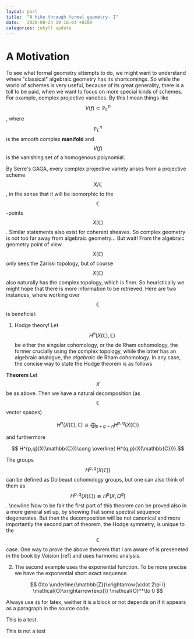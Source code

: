 ```yaml
---
layout: post
title:  "A hike through formal geometry- I"
date:   2020-08-24 19:16:04 +0200
categories: jekyll update
---
```

<h1>A Motivation</h1>

To see what formal geometry attempts to do, we might want to understand where "classical" algebraic geometry has its shortcomings. So while the world of schemes is very useful, because of its great generality, there is a toll to be paid, when we want to focus on more special kinds of schemes. For example, complex projective varieties. By this I mean things like $$ V(f)\subset \mathbb{P}^n_{\mathbb{C}}$$, where $$\mathbb{P}^n_{\mathbb{C}}$$ is the smooth complex **manifold** and $$V(f)$$ is the vanishing set of a homogenous polynomial.

By Serre's GAGA, every complex projective variety arises from a projective scheme $$X/\mathbb{C}$$, in the sense that it will be isomorphic to the $$\mathbb{C}$$-points $$X(\mathbb{C})$$. Similar statements also exist for coherent sheaves. So complex geometry is not too far away from algebraic geometry... But wait! From the algebraic geometry point of view $$X(\mathbb{C})$$ only sees the Zariski topology, but of course $$X(\mathbb{C})$$ also naturally has the complex topology, which is finer. So heuristically we might hope that there is more information to be retrieved. Here are two instances, where working over $$\mathbb{C}$$ is beneficial: 

1. Hodge theory! Let $$H^n(X(\mathbb{C}),\mathbb{C})$$ be either the singular cohomology, or the de Rham cohomology, the former crucially using the complex topology, while the latter has an algebraic analogue, the *algebraic* de Rham cohomology. In any case, the concise way to state the Hodge theorem is as follows

**Theorem** Let $$X$$ be as above. Then we have a natural decomposition (as $$\mathbb{C}$$ vector spaces)

$$H^n(X(\mathbb{C}),\mathbb{C})\cong\bigoplus_{p+q=n} H^{p,q}(X(\mathbb{C})) $$

and  furthermore

$$  H^{p,q}(X(\mathbb{C}))\cong \overline{ H^{q,p}(X(\mathbb{C}))}.$$


The groups $$H^{p,q}(X(\mathbb{C}))$$ can be defined as Dolbeaut cohomology groups, but one can also think of them as 
$$H^{p,q}(X(\mathbb{C}))\cong H^p(X,\Omega^q)$$. 
\newline Now to be fair the first part of this theorem can be proved also in a more general set up, by showing that some spectral sequence degenerates. But then the decomposition will be not canonical and more importantly the second part of theorem, the Hodge symmetry, is unique to the $$\mathbb{C}$$ case. One way to prove the above theorem that I am aware of is preseneted in the book by Voision [ref] and uses harmonic analysis. 

2. The second example uses the exponential function. To be more precise we have the exponential short exact sequence

$$ 
    0\to \underline{\mathbb{Z}}\xrightarrow{\cdot 2\pi i} \mathcal{O}\xrightarrow{exp()} \mathcal{O}^*\to 0
$$

Always use `$$` for latex, weither it is a block or not depends on if it appears as a paragraph in the source code.




This is a test.

This is not a test